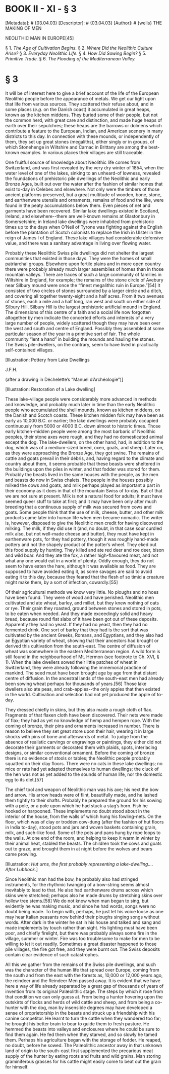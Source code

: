 # BOOK II - XI - § 3
[Metadata]: # {03.04.03}
[Descriptor]: # {03.04.03}
[Author]: # {wells}
THE MAKING OF MEN

NEOLITHIC MAN IN EUROPE[45]

§ 1. _The Age of Cultivation Begins._ § 2. _Where Did the Neolithic
Culture Arise?_ § 3. _Everyday Neolithic Life._ § 4. _How Did      Sowing
Begin?_ § 5. _Primitive Trade._ § 6. _The Flooding of the      Mediterranean
Valley._

# § 3
It will be of interest here to give a brief account of the life of the European
Neolithic people before the appearance of metals. We get our light upon that
life from various sources. They scattered their refuse about, and in some
places (_e.g._ on the Danish coast) it accumulated in great heaps, known as the
kitchen middens. They buried some of their people, but not the common herd,
with great care and distinction, and made huge heaps of earth over their
sepulchres; these heaps are the barrows or dolmens which contribute a feature
to the European, Indian, and American scenery in many districts to this day. In
connection with these mounds, or independently of them, they set up great
stones (megaliths), either singly or in groups, of which Stonehenge in
Wiltshire and Carnac in Brittany are among the best-known examples. In various
places their villages are still traceable.

One fruitful source of knowledge about Neolithic life comes from Switzerland,
and was first revealed by the very dry winter of 1854, when the water level of
one of the lakes, sinking to an unheard-of lowness, revealed the foundations of
prehistoric pile dwellings of the Neolithic and early Bronze Ages, built out
over the water after the fashion of similar homes that exist to-day in Celebes
and elsewhere. Not only were the timbers of those ancient platforms preserved,
but a great multitude of wooden, bone, stone, and earthenware utensils and
ornaments, remains of food and the like, were found in the peaty accumulations
below them. Even pieces of net and garments have been recovered. Similar lake
dwellings existed in Scotland, Ireland, and elsewhere--there are well-known
remains at Glastonbury in Somersetshire; in Ireland lake dwellings were
inhabited from prehistoric times up to the days when O’Neil of Tyrone was
fighting against the English before the plantation of Scotch colonists to
replace the Irish in Ulster in the reign of James I of England. These lake
villages had considerable defensive value, and there was a sanitary advantage
in living over flowing water.

Probably these Neolithic Swiss pile dwellings did not shelter the largest
communities that existed in those days. They were the homes of small
patriarchal groups. Elsewhere upon fertile plains and in more open country
there were probably already much larger assemblies of homes than in those
mountain valleys. There are traces of such a large community of families in
Wiltshire in England, for example; the remains of the stone circle of Avebury
near Silbury mound were once the “finest megalithic ruin in Europe.”[54] It
consisted of two circles of stones surrounded by a larger circle and a ditch,
and covering all together twenty-eight and a half acres. From it two avenues of
stones, each a mile and a half long, ran west and south on either side of
Silbury Hill. Silbury Hill is the largest prehistoric artificial mound in
England. The dimensions of this centre of a faith and a social life now
forgotten altogether by men indicate the concerted efforts and interests of a
very large number of people, widely scattered though they may have been over
the west and south and centre of England. Possibly they assembled at some
particular season of the year in a primitive sort of fair. The whole community
“lent a hand” in building the mounds and hauling the stones. The Swiss
pile-dwellers, on the contrary, seem to have lived in practically
self-contained villages.

[Illustration: Pottery from Lake Dwellings

J.F.H.

(after a drawing in Déchelette’s “Manuel d’Archéologie”)]

[Illustration: Restoration of a Lake dwelling]

These lake-village people were considerably more advanced in methods and
knowledge, and probably much later in time than the early Neolithic people who
accumulated the shell mounds, known as kitchen middens, on the Danish and
Scotch coasts. These kitchen midden folk may have been as early as 10,000 B.C.
or earlier; the lake dwellings were probably occupied continuously from 5000 or
4000 B.C. down almost to historic times. Those early kitchen-midden people were
among the most barbaric of Neolithic peoples, their stone axes were rough, and
they had no domesticated animal except the dog. The lake-dwellers, on the other
hand, had, in addition to the dog, which was of a medium-sized breed, oxen,
goats, and sheep. Later on, as they were approaching the Bronze Age, they got
swine. The remains of cattle and goats prevail in their débris, and, having
regard to the climate and country about them, it seems probable that these
beasts were sheltered in the buildings upon the piles in winter, and that
fodder was stored for them. Probably the beasts lived in the same houses with
the people, as the men and beasts do now in Swiss chalets. The people in the
houses possibly milked the cows and goats, and milk perhaps played as important
a part in their economy as it does in that of the mountain Swiss of to-day. But
of that we are not sure at present. Milk is not a natural food for adults; it
must have seemed queer stuff to take at first; and it may have been only after
much breeding that a continuous supply of milk was secured from cows and goats.
Some people think that the use of milk, cheese, butter, and other milk products
came later into human life when men became nomadic. The writer is, however,
disposed to give the Neolithic men credit for having discovered milking. The
milk, if they did use it (and, no doubt, in that case sour curdled milk also,
but not well-made cheese and butter), they must have kept in earthenware pots,
for they had pottery, though it was roughly hand-made pottery and not the
shapely product of the potter’s wheel. They eked out this food supply by
hunting. They killed and ate red deer and roe deer, bison and wild boar. And
they ate the fox, a rather high-flavoured meat, and not what any one would eat
in a world of plenty. Oddly enough, they do not seem to have eaten the hare,
although it was available as food. They are supposed to have avoided eating it,
as some savages are said to avoid eating it to this day, because they feared
that the flesh of so timid a creature might make them, by a sort of infection,
cowardly.[55]

Of their agricultural methods we know very little. No ploughs and no hoes have
been found. They were of wood and have perished. Neolithic men cultivated and
ate wheat, barley, and millet, but they knew nothing of oats or rye. Their
grain they roasted, ground between stones and stored in pots, to be eaten when
needed. And they made exceedingly solid and heavy bread, because round flat
slabs of it have been got out of these deposits. Apparently they had no yeast.
If they had no yeast, then they had no fermented drink. One sort of barley that
they had is the sort that was cultivated by the ancient Greeks, Romans, and
Egyptians, and they also had an Egyptian variety of wheat, showing that their
ancestors had brought or derived this cultivation from the south-east. The
centre of diffusion of wheat was somewhere in the eastern Mediterranean region.
A wild form is still found in the neighbourhood of Mt. Hermon (see footnote to
Ch. XVI, § 1). When the lake dwellers sowed their little patches of wheat in
Switzerland, they were already following the immemorial practice of mankind.
The seed must have been brought age by age from that distant centre of
diffusion. In the ancestral lands of the south-east men had already been sowing
wheat perhaps for thousands of years.[56] Those lake dwellers also ate peas,
and crab-apples--the only apples that then existed in the world. Cultivation
and selection had not yet produced the apple of to-day.

They dressed chiefly in skins, but they also made a rough cloth of flax.
Fragments of that flaxen cloth have been discovered. Their nets were made of
flax; they had as yet no knowledge of hemp and hempen rope. With the coming of
bronze, their pins and ornaments increased in number. There is reason to
believe they set great store upon their hair, wearing it in large shocks with
pins of bone and afterwards of metal. To judge from the absence of realistic
carvings or engravings or paintings, they either did not decorate their
garments or decorated them with plaids, spots, interlacing designs, or similar
conventional ornament. Before the coming of bronze there is no evidence of
stools or tables; the Neolithic people probably squatted on their clay floors.
There were no cats in these lake dwellings; no mice or rats had yet adapted
themselves to human dwellings; the cluck of the hen was not as yet added to the
sounds of human life, nor the domestic egg to its diet.[57]

The chief tool and weapon of Neolithic man was his axe; his next the bow and
arrow. His arrow heads were of flint, beautifully made, and he lashed them
tightly to their shafts. Probably he prepared the ground for his sowing with a
pole, or a pole upon which he had stuck a stag’s horn. Fish he hooked or
harpooned. These implements no doubt stood about in the interior of the house,
from the walls of which hung his fowling-nets. On the floor, which was of clay
or trodden cow-dung (after the fashion of hut floors in India to-day), stood
pots and jars and woven baskets containing grain, milk, and such-like food.
Some of the pots and pans hung by rope loops to the walls. At one end of the
room, and helping to keep it warm in winter by their animal heat, stabled the
beasts. The children took the cows and goats out to graze, and brought them in
at night before the wolves and bears came prowling.

[Illustration: _Hut urns, the first probably representing a lake-dwelling....
After Lubbock._]

Since Neolithic man had the bow, he probably also had stringed instruments, for
the rhythmic twanging of a bow-string seems almost inevitably to lead to that.
He also had earthenware drums across which skins were stretched; perhaps also
he made drums by stretching skins over hollow tree stems.[58] We do not know
when man began to sing, but evidently he was making music, and since he had
words, songs were no doubt being made. To begin with, perhaps, he just let his
voice loose as one may hear Italian peasants now behind their ploughs singing
songs without words. After dark in the winter he sat in his house and talked
and sang and made implements by touch rather than sight. His lighting must have
been poor, and chiefly firelight, but there was probably always some fire in
the village, summer or winter. Fire was too troublesome to make for men to be
willing to let it out readily. Sometimes a great disaster happened to those
pile villages, the fire got free, and they were burnt out. The Swiss deposits
contain clear evidence of such catastrophes.

All this we gather from the remains of the Swiss pile dwellings, and such was
the character of the human life that spread over Europe, coming from the south
and from the east with the forests as, 10,000 or 12,000 years ago, the reindeer
and the Reindeer Men passed away. It is evident that we have here a way of life
already separated by a great gap of thousands of years of invention from its
original Palæolithic stage. The steps by which it rose from that condition we
can only guess at. From being a hunter hovering upon the outskirts of flocks
and herds of wild cattle and sheep, and from being a co-hunter with the dog,
man by insensible degrees may have developed a sense of proprietorship in the
beasts and struck up a friendship with his canine competitor. He learnt to turn
the cattle when they wandered too far; he brought his better brain to bear to
guide them to fresh pasture. He hemmed the beasts into valleys and enclosures
where he could be sure to find them again. He fed them when they starved, and
so slowly he tamed them. Perhaps his agriculture began with the storage of
fodder. He reaped, no doubt, before he sowed. The Palæolithic ancestor away in
that unknown land of origin to the south-east first supplemented the precarious
meat supply of the hunter by eating roots and fruits and wild grains. Man
storing graminiferous grasses for his cattle might easily come to beat out the
grain for himself.

